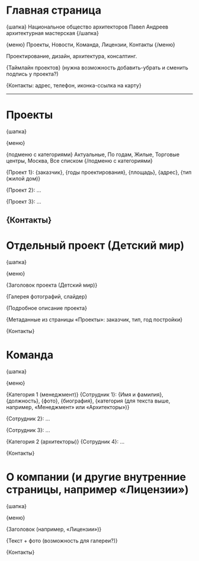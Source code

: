 # Главная страница

{шапка}
Национальное общество архитекторов
Павел Андреев
архитектурная мастерская
{/шапка}

{меню}
Проекты, Новости, Команда, Лицензии, Контакты
{/меню}

Проектирование, дизайн, архитектура, консалтинг.

{Таймлайн проектов} (нужна возможность добавить-убрать и сменить подпись у проекта?)

{Контакты: адрес, телефон, иконка-ссылка на карту}

---

# Проекты

{шапка}

{меню}

{подменю с категориями}
Актуальные, По годам, Жилые, Торговые центры, Москва, Все списком
{/подменю с категориями}

{Проект 1}: {заказчик}, {годы проектирования}, {площадь}, {адрес}, {тип (жилой дом)}

{Проект 2}: …

{Проект 3}: ...


{Контакты}
---

# Отдельный проект (Детский мир)

{шапка}

{меню}

{Заголовок проекта (Детский мир)}

{Галерея фотографий, слайдер}

{Подробное описание проекта}

{Метаданные из страницы «Проекты»: заказчик, тип, год постройки}

{Контакты}

# Команда
{шапка}

{меню}

{Категория 1 (менеджмент)}
{Сотрудник 1}: {Имя и фамилия}, {должность}, {фото}, {биография}, {категория (для текста выше, например, «Менеджмент» или «Архитекторы»)}

{Сотрудник 2}: ...

{Сотрудник 3}: ...

{Категория 2 (архитекторы)}
{Сотрудник 4}: ...

{Контакты}

# О компании (и другие внутренние страницы, например «Лицензии»)

{шапка}

{меню}

{Заголовок (например, «Лицензии»)}

{Текст + фото (возможность для галереи?)}

{Контакты}
